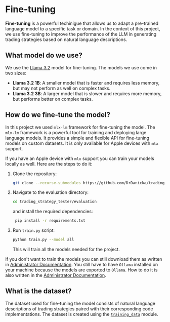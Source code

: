 # Fine-tuning

**Fine-tuning** is a powerful techinigue that allows us to adapt a pre-trained language model to a specific task or domain. In the context of this project, we use fine-tuning to improve the performance of the LLM in generating trading strategies based on natural language descriptions.

## What model do we use?

We use the [Llama 3.2](https://www.llama.com) model for fine-tuning. The models we use come in two sizes:

- **Llama 3.2 1B**: A smaller model that is faster and requires less memory, but may not perform as well on complex tasks.
- **Llama 3.2 3B**: A larger model that is slower and requires more memory, but performs better on complex tasks.

## How do we fine-tune the model?

In this project we used `mlx-lm` framework for fine-tuning the model. The `mlx-lm` framework is a powerful tool for training and deploying large language models. It provides a simple and flexible API for fine-tuning models on custom datasets. It is only available for Apple devices with `mlx` support.

If you have an Apple device with `mlx` support you can train your models locally as well. Here are the steps to do it:
1. Clone the repository:
   ```bash
   git clone --recurse-submodules https://github.com/DrDanicka/trading_strategy_tester.git
    ```
2. Navigate to the evaluation directory:
   ```bash
   cd trading_strategy_tester/evaluation
   ```
   and install the required dependencies:
   ```bash
    pip install -r requirements.txt
    ```
3. Run `train.py` script:
   ```bash
   python train.py --model all 
   ```
   This will train all the models needed for the project. 

If you don't want to train the models you can still download them as written in [Administrator Documentation](../admin/index.md). You still have to have `Ollama` installed on your machine because the models are exported to `Ollama`. How to do it is also written in the [Administrator Documentation](../admin/index.md).

## What is the dataset?

The dataset used for fine-tuning the model consists of natural language descriptions of trading strategies paired with their corresponding code implementations. The dataset is created using the [`training_data`](training_data.md) module.